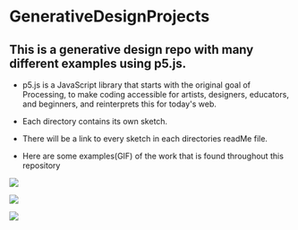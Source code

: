 # GenerativeDesignProjects

## This is a generative design repo with many different examples using p5.js.

* p5.js is a JavaScript library that starts with the original goal of Processing, to make coding accessible for artists, designers, educators, and beginners, and reinterprets this for today's web.

* Each directory contains its own sketch.
* There will be a link to every sketch in each directories readMe file.

* Here are some examples(GIF) of the work that is found throughout this repository


<kbd><img src="https://media.giphy.com/media/KzF8FX4cdVHWtt6glx/giphy.gif" /></kbd>


<kbd><img src="https://media.giphy.com/media/f5vYXXxQN79g0mp9BU/giphy.gif" /></kbd>


<kbd><img src="https://media.giphy.com/media/j6AQnCUNXBWIs3GQON/giphy.gif" /></kbd>
